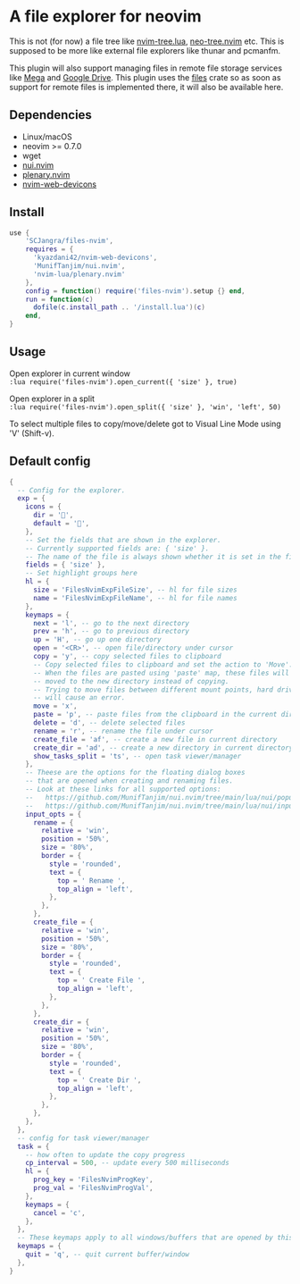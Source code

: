 # A file explorer for neovim

This is not (for now) a file tree like [nvim-tree.lua](https://github.com/kyazdani42/nvim-tree.lua),
[neo-tree.nvim](https://github.com/nvim-neo-tree/neo-tree.nvim) etc. This is supposed to be more like
external file explorers like thunar and pcmanfm.

This plugin will also support managing files in remote file storage services like [Mega](https://mega.io/)
and [Google Drive](https://drive.google.com/). This plugin uses the [files](https://github.com/SCJangra/files) crate
so as soon as support for remote files is implemented there, it will also be available here.

## Dependencies
- Linux/macOS
- neovim >= 0.7.0
- wget
- [nui.nvim](https://github.com/MunifTanjim/nui.nvim)
- [plenary.nvim](https://github.com/nvim-lua/plenary.nvim)
- [nvim-web-devicons](https://github.com/kyazdani42/nvim-web-devicons)

## Install
``` lua
use {
    'SCJangra/files-nvim',
    requires = {
      'kyazdani42/nvim-web-devicons',
      'MunifTanjim/nui.nvim',
      'nvim-lua/plenary.nvim'
    },
    config = function() require('files-nvim').setup {} end,
    run = function(c)
      dofile(c.install_path .. '/install.lua')(c)
    end,
}
```

## Usage
Open explorer in current window  
`:lua require('files-nvim').open_current({ 'size' }, true)`

Open explorer in a split  
`:lua require('files-nvim').open_split({ 'size' }, 'win', 'left', 50)`

To select multiple files to copy/move/delete got to Visual Line Mode using 'V' (Shift-v).

## Default config
``` lua
{
  -- Config for the explorer.
  exp = {
    icons = {
      dir = '',
      default = '',
    },
    -- Set the fields that are shown in the explorer.
    -- Currently supported fields are: { 'size' }.
    -- The name of the file is always shown whether it is set in the fields or not.
    fields = { 'size' },
    -- Set highlight groups here
    hl = {
      size = 'FilesNvimExpFileSize', -- hl for file sizes
      name = 'FilesNvimExpFileName', -- hl for file names
    },
    keymaps = {
      next = 'l', -- go to the next directory
      prev = 'h', -- go to previous directory
      up = 'H', -- go up one directory
      open = '<CR>', -- open file/directory under cursor
      copy = 'y', -- copy selected files to clipboard
      -- Copy selected files to clipboard and set the action to 'Move'.
      -- When the files are pasted using 'paste' map, these files will be
      -- moved to the new directory instead of copying.
      -- Trying to move files between different mount points, hard drives, partitions etc
      -- will cause an error.
      move = 'x',
      paste = 'p', -- paste files from the clipboard in the current directory
      delete = 'd', -- delete selected files
      rename = 'r', -- rename the file under cursor
      create_file = 'af', -- create a new file in current directory
      create_dir = 'ad', -- create a new directory in current directory
      show_tasks_split = 'ts', -- open task viewer/manager
    },
    -- Theese are the options for the floating dialog boxes
    -- that are opened when creating and renaming files.
    -- Look at these links for all supported options:
    --   https://github.com/MunifTanjim/nui.nvim/tree/main/lua/nui/popup
    --   https://github.com/MunifTanjim/nui.nvim/tree/main/lua/nui/input
    input_opts = {
      rename = {
        relative = 'win',
        position = '50%',
        size = '80%',
        border = {
          style = 'rounded',
          text = {
            top = ' Rename ',
            top_align = 'left',
          },
        },
      },
      create_file = {
        relative = 'win',
        position = '50%',
        size = '80%',
        border = {
          style = 'rounded',
          text = {
            top = ' Create File ',
            top_align = 'left',
          },
        },
      },
      create_dir = {
        relative = 'win',
        position = '50%',
        size = '80%',
        border = {
          style = 'rounded',
          text = {
            top = ' Create Dir ',
            top_align = 'left',
          },
        },
      },
    },
  },
  -- config for task viewer/manager
  task = {
    -- how often to update the copy progress
    cp_interval = 500, -- update every 500 milliseconds
    hl = {
      prog_key = 'FilesNvimProgKey',
      prog_val = 'FilesNvimProgVal',
    },
    keymaps = {
      cancel = 'c',
    },
  },
  -- These keymaps apply to all windows/buffers that are opened by this plugin
  keymaps = {
    quit = 'q', -- quit current buffer/window
  },
}
```

